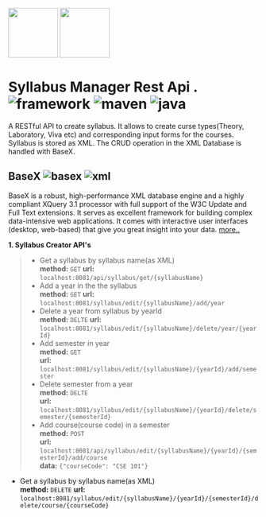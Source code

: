 <a href="https://spring.io/projects/spring-boot"><img src="https://spring.io/images/spring-initializr-4291cc0115eb104348717b82161a81de.svg" height="100px" /></a>
<a href="https://basex.org/"><img src="https://basex.org/images/basex.svg" height="100px" /></a>
<br>

# Syllabus Manager Rest Api . ![framework](https://img.shields.io/badge/spring--boot-2.2.2.RELEASE-green) ![maven](https://img.shields.io/badge/maven-3.6.0-orange)  ![java](https://img.shields.io/badge/java-8-blue) 
A RESTful API to create syllabus. It allows to create curse types(Theory, Laboratory, Viva etc) and corresponding input forms for the courses. Syllabus is stored as XML. The CRUD operation in the XML Database is handled with BaseX.

## BaseX ![basex](https://img.shields.io/badge/basex-9.0-red) ![xml](https://img.shields.io/badge/-XML-red)
BaseX is a robust, high-performance XML database engine and a highly compliant XQuery 3.1 processor with full support of the W3C Update and Full Text extensions. It serves as excellent framework for building complex data-intensive web applications.
It comes with interactive user interfaces (desktop, web-based) that give you great insight into your data. <a href="https://basex.org/">more..</a>

<b>1. Syllabus Creator API's</b>  
>- Get a syllabus by syllabus name(as XML)  
    **method:** `GET` 
    **url:** `localhost:8081/api/syllabus/get/{syllabusName}` 
>- Add a year in the the syllabus  
    **method:** `GET` 
    **url:** `localhost:8081/syllabus/edit/{syllabusName}/add/year` 
>- Delete a year from syllabus by yearId  
    **method:** `DELTE` 
    **url:** `localhost:8081/syllabus/edit/{syllabusName}/delete/year/{yearId}`
>- Add semester in year  
    **method:** `GET`   
    **url:** `localhost:8081/syllabus/edit/{syllabusName}/{yearId}/add/semester` 
>- Delete semester from a year  
    **method:** `DELTE`   
    **url:** `localhost:8081/syllabus/edit/{syllabusName}/{yearId}/delete/semester/{semesterId}`   
>- Add course(course code) in a semester  
**method:** `POST`   
**url:** `localhost:8081/api/syllabus/edit/{syllabusName}/{yearId}/{semesterId}/add/course`  
 **data:** `{"courseCode": "CSE 101"}`
- Get a syllabus by syllabus name(as XML)  
    **method:** `DELETE` 
    **url:** `localhost:8081/syllabus/edit/{syllabusName}/{yearId}/{semesterId}/delete/course/{courseCode}` 

    
